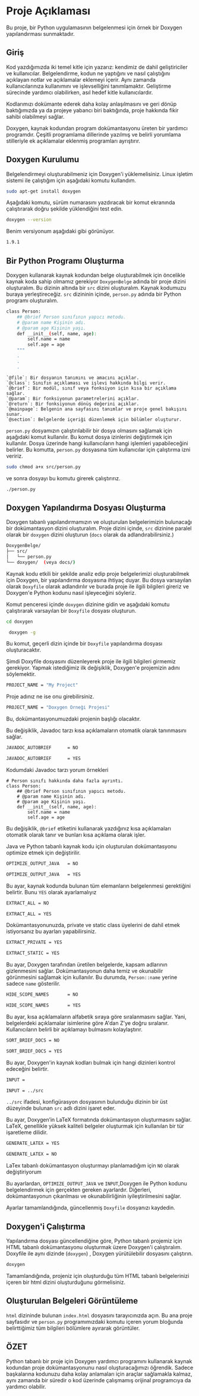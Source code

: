 # Proje Açıklaması

Bu proje, bir Python uygulamasının belgelenmesi için örnek bir Doxygen yapılandırması sunmaktadır.

## Giriş
Kod yazdığımızda iki temel kitle için yazarız: kendimiz de dahil geliştiriciler ve kullanıcılar. Belgelendirme, kodun ne yaptığını ve nasıl çalıştığını açıklayan notlar ve açıklamalar eklemeyi içerir. Aynı zamanda kullanıcılarınıza kullanımını ve işlevselliğini tanımlamaktır. Geliştirme sürecinde yardımcı olabilirken, asıl hedef kitle kullanıcılardır.

Kodlarımızı dokümante ederek daha kolay anlaşılmasını ve geri dönüp baktığımızda ya da projeye yabancı biri baktığında, proje hakkında fikir sahibi olabilmeyi sağlar.

Doxygen, kaynak kodundan program dokümantasyonu üreten bir yardımcı programdır. Çeşitli programlama dillerinde yazılmış ve belirli yorumlama stilleriyle ek açıklamalar eklenmiş programları ayrıştırır. 

## Doxygen Kurulumu
Belgelendirmeyi oluşturabilmeniz için Doxygen'i yüklemelisiniz. Linux işletim sistemi ile çalıştığım için aşağıdaki komutu kullandım.
```sh
sudo apt-get install doxygen
```
Aşağıdaki komutu, sürüm numarasını yazdıracak bir komut ekranında çalıştırarak doğru şekilde yüklendiğini test edin.
```sh
doxygen --version
```
Benim versiyonum aşağıdaki gibi görünüyor.
```sh
1.9.1
```
## Bir Python Programı Oluşturma
Doxygen kullanarak kaynak kodundan belge oluşturabilmek için öncelikle kaynak koda sahip olmamız gerekiyor `DoxygenBelge` adında bir proje dizini oluşturalım. Bu dizinin altında bir `src` dizini oluşturalım. Kaynak kodumuzu buraya yerleştireceğiz. `src` dizininin içinde, `person.py` adında bir Python programı oluşturalım.
```sh
class Person:
    ## @brief Person sınıfının yapıcı metodu.
    # @param name Kişinin adı.
    # @param age Kişinin yaşı.
    def __init__(self, name, age):
        self.name = name
        self.age = age
    """
    .
    .
    .
```
```
`@file`: Bir dosyanın tanımını ve amacını açıklar.
`@class`: Sınıfın açıklaması ve işlevi hakkında bilgi verir.
`@brief`: Bir modül, sınıf veya fonksiyon için kısa bir açıklama sağlar.
`@param`: Bir fonksiyonun parametrelerini açıklar.
`@return`: Bir fonksiyonun dönüş değerini açıklar.
`@mainpage`: Belgenin ana sayfasını tanımlar ve proje genel bakışını sunar.
`@section`: Belgelerde içeriği düzenlemek için bölümler oluşturur.
```

`person.py` dosyamızın çalıştırılabilir bir dosya olmasını sağlamak için aşağıdaki komut kullanılır. Bu komut dosya izinlerini değiştirmek için kullanılır. Dosya üzerinde hangi kullanıcıların hangi işlemleri yapabileceğini belirler. Bu komutta, `person.py` dosyasına tüm kullanıcılar için çalıştırma izni veririz.
```sh
sudo chmod a+x src/person.py
```
ve sonra dosyayı bu komutu girerek çalıştırırız.
```sh
./person.py
```
## Doxygen Yapılandırma Dosyası Oluşturma
Doxygen tabanlı yapılandırmamızın ve oluşturulan belgelerimizin bulunacağı bir dokümantasyon dizini oluşturalım. Proje dizini içinde, `src` dizinine paralel olarak bir `doxygen` dizini oluşturun (`docs` olarak da adlandırabilirsiniz.)
```sh
DoxygenBelge/
├── src/
│   └── person.py
└── doxygen/  (veya docs/)
```
 Kaynak kodu etkili bir şekilde analiz edip proje belgelerimizi oluşturabilmek için Doxygen, bir yapılandırma dosyasına ihtiyaç duyar. Bu dosya varsayılan olarak `Doxyfile` olarak adlandırılır ve burada proje ile ilgili bilgileri gireriz ve Doxygen'e Python kodunu nasıl işleyeceğini söyleriz.

 Komut penceresi içinde `doxygen` dizinine gidin ve aşağıdaki komutu çalıştırarak varsayılan bir `Doxyfile` dosyası oluşturun.
 ```sh
 cd doxygen
 ```
 ```sh
  doxygen -g
  ```
 Bu komut, geçerli dizin içinde bir `Doxyfile` yapılandırma dosyası oluşturacaktır.

Şimdi Doxyfile dosyasını düzenleyerek proje ile ilgili bilgileri girmemiz gerekiyor. Yapmak istediğimiz ilk değişiklik, Doxygen'e projemizin adını söylemektir. 
```sh
PROJECT_NAME = "My Project"
```
Proje adınız ne ise onu girebilirsiniz.
```sh
PROJECT_NAME = "Doxygen Örneği Projesi"
```
Bu, dokümantasyonumuzdaki projenin başlığı olacaktır.

Bu değişiklik, Javadoc tarzı kısa açıklamaların otomatik olarak tanınmasını sağlar.
```sh
JAVADOC_AUTOBRIEF      = NO
```
```sh
JAVADOC_AUTOBRIEF      = YES
```
Kodumdaki Javadoc tarzı yorum örnekleri
```
# Person sınıfı hakkında daha fazla ayrıntı.
class Person:
    ## @brief Person sınıfının yapıcı metodu.
    # @param name Kişinin adı.
    # @param age Kişinin yaşı.
    def __init__(self, name, age):
        self.name = name
        self.age = age
```
Bu değişiklik, `@brief` etiketini kullanarak yazdığınız kısa açıklamaları otomatik olarak tanır ve bunları kısa açıklama olarak işler. 

Java ve Python tabanlı kaynak kodu için oluşturulan dokümantasyonu optimize etmek için değiştirilir.
```sh
OPTIMIZE_OUTPUT_JAVA   = NO
```
```sh
OPTIMIZE_OUTPUT_JAVA   = YES
```
Bu ayar, kaynak kodunda bulunan tüm elemanların belgelenmesi gerektiğini belirtir. Bunu `YES` olarak ayarlamalıyız
```sh
EXTRACT_ALL = NO
```
```sh
EXTRACT_ALL = YES
```
Dokümantasyonunuzda, private ve static class üyelerini de dahil etmek istiyorsanız bu ayarları yapabilirsiniz.
```sh
EXTRACT_PRIVATE = YES

EXTRACT_STATIC = YES
```
Bu ayar, Doxygen tarafından üretilen belgelerde, kapsam adlarının gizlenmesini sağlar. Dokümantasyonun daha temiz ve okunabilir görünmesini sağlamak için kullanılır. Bu durumda, `Person::name` yerine sadece `name` gösterilir.
```sh
HIDE_SCOPE_NAMES       = NO
```
```sh
HIDE_SCOPE_NAMES       = YES
```
Bu ayar, kısa açıklamaların alfabetik sıraya göre sıralanmasını sağlar. Yani, belgelerdeki açıklamalar isimlerine göre A'dan Z'ye doğru sıralanır. Kullanıcıların belirli bir açıklamayı bulmasını kolaylaştırır. 
```sh
SORT_BRIEF_DOCS = NO
```
```sh
SORT_BRIEF_DOCS = YES
```
Bu ayar, Doxygen'in kaynak kodları bulmak için hangi dizinleri kontrol edeceğini belirtir. 

```sh
INPUT = 
```
```sh
INPUT = ../src
```
`../src` ifadesi, konfigürasyon dosyasının bulunduğu dizinin bir üst düzeyinde bulunan `src` adlı dizini işaret eder.

Bu ayar, Doxygen’in LaTeX formatında dokümantasyon oluşturmasını sağlar. LaTeX, genellikle yüksek kaliteli belgeler oluşturmak için kullanılan bir tür işaretleme dilidir.
```sh
GENERATE_LATEX = YES
```
```sh
GENERATE_LATEX = NO
```
LaTex tabanlı dokümantasyon oluşturmayı planlamadığım için `NO` olarak değiştiriyorum

Bu ayarlardan, `OPTIMIZE_OUTPUT_JAVA` ve `INPUT`,Doxygen ile Python kodunu belgelendirmek için gerçekten gereken ayarlardır. Diğerleri, dokümantasyonun çıkarılması ve okunabilirliğinin iyileştirilmesini sağlar.

Ayarlar tamamlandığında, güncellenmiş `Doxyfile`  dosyanızı kaydedin.

## Doxygen'i Çalıştırma

Yapılandırma dosyası güncellendiğine göre, Python tabanlı projemiz için HTML tabanlı dokümantasyonu oluşturmak üzere Doxygen'i çalıştıralım. Doxyfile ile aynı dizinde (`doxygen`) , Doxygen yürütülebilir dosyasını çalıştırın.
```sh
doxygen
```
Tamamlandığında, projeniz için oluşturduğu tüm HTML tabanlı belgelerinizi içeren bir html dizini oluşturduğunu görmelisiniz.

## Oluşturulan Belgeleri Görüntüleme
`html` dizininde bulunan `index.html` dosyasını tarayıcınızda açın. Bu ana proje sayfasıdır ve `person.py` programımızdaki komutu içeren yorum bloğunda belirttiğimiz tüm bilgileri bölümlere ayırarak görüntüler.

## ÖZET
Python tabanlı bir proje için Doxygen yardımcı programını kullanarak kaynak kodundan proje dokümantasyonunu nasıl oluşturacağımızı öğrendik. Sadece başkalarına kodunuzu daha kolay anlamaları için araçlar sağlamakla kalmaz, aynı zamanda bir süredir o kod üzerinde çalışmamış orijinal programcıya da yardımcı olabilir.











